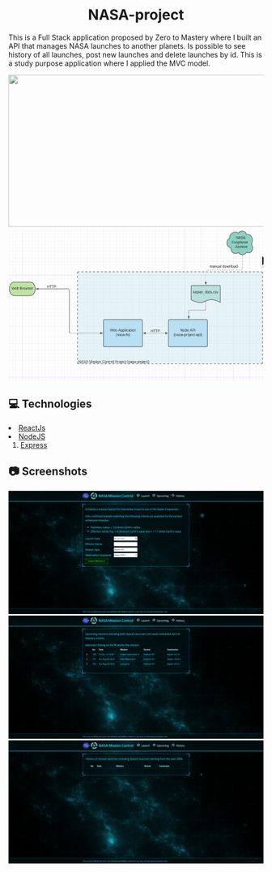 <div align="center">
<h1 align="center">NASA-project</h1>
<p align="left">This is a Full Stack application proposed by Zero to Mastery where I built an API that manages NASA launches to another planets. Is possible to see history of all launches, post new launches and delete launches by id.
This is a study purpose application where I applied the MVC model.
</p>
<img width="600rem" height="300rem" src="https://upload.wikimedia.org/wikipedia/commons/thumb/b/b5/ModelViewControllerDiagram2.svg/1200px-ModelViewControllerDiagram2.svg.png" />
<img width="600rem" height="300rem" src="./docs/Diagram.png" />
</div>

<h2>💻 Technologies</h2>

<div>
    <bl>
    <li>
    <a href="https://pt-br.reactjs.org/">
    ReactJs
    </a>
    </li>
    <li>
    <a href="https://nodejs.org/en/">
    NodeJS
    <ol>
    <li>
    <a href="http://expressjs.com/pt-br/">Express</a>
    </li>
    </ol>
    </a>
    </li>
    </bl>
</div>

<h2>📷 Screenshots</h2>
<img src="./docs/Launch.png" />
<img src="./docs/Upcoming.png" />
<img src="./docs/History.png" />
